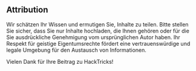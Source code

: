 ## Attribution
Wir schätzen Ihr Wissen und ermutigen Sie, Inhalte zu teilen. Bitte stellen Sie sicher, dass Sie nur Inhalte hochladen, die Ihnen gehören oder für die Sie ausdrückliche Genehmigung vom ursprünglichen Autor haben. Ihr Respekt für geistige Eigentumsrechte fördert eine vertrauenswürdige und legale Umgebung für den Austausch von Informationen.

Vielen Dank für Ihre Beitrag zu HackTricks!
